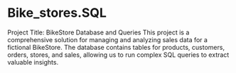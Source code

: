 # Bike_stores.SQL
Project Title: BikeStore Database and Queries This project is a comprehensive solution for managing and analyzing sales data for a fictional BikeStore. The database contains tables for products, customers, orders, stores, and sales, allowing us to run complex SQL queries to extract valuable insights. 
